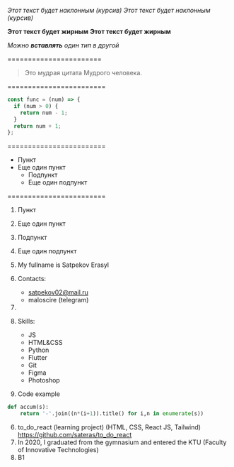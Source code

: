 *Этот текст будет наклонным (курсив)*
_Этот текст будет наклонным (курсив)_

**Этот текст будет жирным**
__Этот текст будет жирным__

_Можно **вставлять** один тип в другой_

=======================

> Это мудрая цитата
> Мудрого человека.

========================

```javascript
const func = (num) => {
  if (num > 0) {
    return num - 1;
  }
  return num + 1;
};
```
========================
* Пункт
* Еще один пункт
  * Подпункт
  * Еще один подпункт

========================
1. Пункт
1. Еще один пункт
  1. Подпункт
  1. Еще один подпункт


1. My fullname is Satpekov Erasyl
2. Contacts:
    * satpekov02@mail.ru
    * maloscire (telegram)
3. 
4. Skills:
    * JS
    * HTML&CSS
    * Python
    * Flutter
    * Git
    * Figma
    * Photoshop

5. Code example

```python
def accum(s):
    return '-'.join((n*(i+1)).title() for i,n in enumerate(s))
```

6. to_do_react (learning project) (HTML, CSS, React JS, Tailwind)
https://github.com/sateras/to_do_react
7. In 2020, I graduated from the gymnasium and entered the KTU (Faculty of Innovative Technologies)
8. B1
